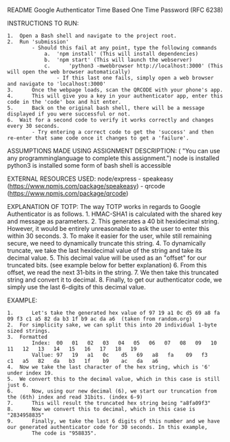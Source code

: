 README
Google Authenticator Time Based One Time Password (RFC 6238)

INSTRUCTIONS TO RUN:

	1. 	Open a Bash shell and navigate to the project root.
	2. 	Run 'submission'
			- Should this fail at any point, type the following commands
				a. 	'npm install' (This will install dependencies)
				b. 	'npm start' (This will launch the webserver)
				c.		'python3 -mwebbrowser http://localhost:3000' (This will open the web browser automatically)
					- If this last one fails, simply open a web browser and navigate to 'localhost:3000'
	3.		Once the webpage loads, scan the QRCODE with your phone's app.
	4.		This will give you a key in your authenticator app, enter this code in the 'code' box and hit enter.
	5.		Back on the original bash shell, there will be a message displayed if you were successful or not.
	6. 	Wait for a second code to verify it works correctly and changes every 30 seconds.
			- Try entering a correct code to get the 'success' and then re-enter that same code once it changes to get a 'failure'.


ASSUMPTIONS MADE USING ASSIGNMENT DESCRIPTION:
	( "You can use any programminglanguage to complete this assignment.")
		node is installed
		python3 is installed
		some form of bash shell is accessible

EXTERNAL RESOURCES USED:
	node/express
		- speakeasy (https://www.npmjs.com/package/speakeasy)
		- qrcode (https://www.npmjs.com/package/qrcode)

EXPLANATION OF TOTP:
	The way TOTP works in regards to Google Authenticator is as follows.
		1. 	HMAC-SHA1 is calculated with the shared key and message as parameters.
		2. 	This generates a 40 bit hexidecimal string. However, it would be entirely unreasonable to ask the user to enter this within 30 seconds.
		3.		To make it easier for the user, while still remaining secure, we need to dynamically truncate this string.
		4.		To dynamically truncate, we take the last hexidecimal value of the string and take its decimal value.
		5.		This decimal value will be used as an "offset" for our truncated bits. (see example below for better explanation)
		6.		From this offset, we read the next 31-bits in the string.
		7.		We then take this truncated string and convert it to decimal.
		8.		Finally, to get our authenticator code, we simply use the last 6-digits of this decimal value.
		
EXAMPLE:

	1.		Let's take the generated hex value of 97 19 a1 0c d5 69 a8 fa 09 f3 c1 a5 82 da b3 1f b9 ac da a6  (taken from random.org)
	2. 	For simplicity sake, we can split this into 20 individual 1-byte sized strings.
	3. 	Formatted
			Index:	00   01   02   03   04   05   06   07   08   09   10   11   12   13   14   15   16   17   18   19
			Vallue:	97   19   a1   0c    d5   69   a8   fa    09   f3    c1   a5   82   da   b3   1f    b9    ac   da   a6
	4. 	Now we take the last character of the hex string, which is '6' under index 19.
	5. 	We convert this to the decimal value, which in this case is still just 6.
	6.		Now, using our new decimal (6), we start our truncation from the (6th) index and read 31bits. (index 6-9)
	7.		This will result the truncated hex string being "a8fa09f3"
	8.		Now we convert this to decimal, which in this case is "2834958835"
	9.		Finally, we take the last 6 digits of this number and we have our generated authenticator code for 30 seconds. In this example,
			The code is "958835".